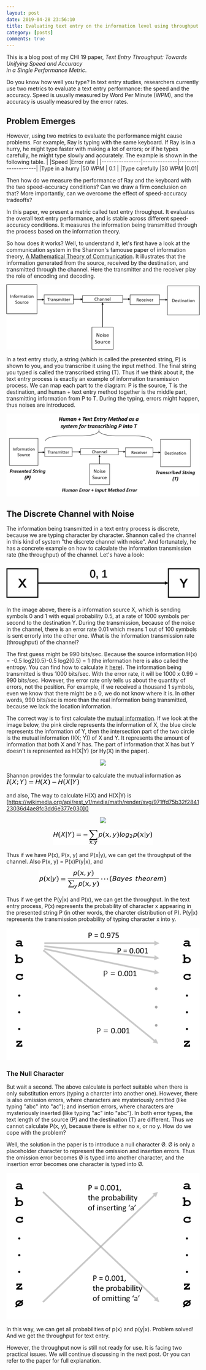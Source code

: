 ```yaml
---
layout: post
date: 2019-04-28 23:56:10 
title: Evaluating text entry on the information level using throughput: Part 1
category: [posts]
comments: true
---
```


This is a blog post of my CHI 19 paper, *Text Entry Throughput: Towards Unifying Speed and Accuracy  
in a Single Performance Metric*.

Do you know how well you type? In text entry studies, researchers currently use two metrics to evaluate a text entry performance: the speed and the accuracy. Speed is usually measured by Word Per Minute (WPM), and the accuracy is usually measured by the error rates. 

## Problem Emerges
However, using two metrics to evaluate the performance might cause problems. For example, Ray is typing with the same keyboard. If Ray is in a hurry, he might type faster with making a lot of errors; or if he types carefully, he might type slowly and accurately. The example is shown in the following table. 
|                |Speed         |Error rate   |
|----------------|--------------|--------------------|
|Type in a hurry |50 WPM        | 0.1 |
|Type carefully  |30 WPM        |0.01|

Then how do we measure the performance of Ray and the keyboard with the two speed-accuracy conditions? Can we draw a firm conclusion on that? More importantly, can we overcome the effect of speed-accuracy tradeoffs?

In this paper, we present a metric called text entry throughput. It evaluates the overall text entry performance, and is stable across different speed-accuracy conditions. It measures the information being transmitted through the process based on the information theory.

So how does it works? Well, to understand it, let's first have a look at the communication system in the Shannon's famouse paper of information theory, [A Mathematical Theory of Communication](http://math.harvard.edu/~ctm/home/text/others/shannon/entropy/entropy.pdf). It illustrates that the information generated from the source, received by the destination, and transmitted through the channel. Here the transmitter and the receiver play the role of encoding and decoding.

<p align="center">
  <img src="/assets/img/throughput_system.png">
</p>

In a text entry study, a string (which is called the presented string, P) is shown to you, and you transcribe it using the input method. The final string you typed is called the transcribed string (T). Thus if we think about it, the text entry process is exactly an example of information transmission process. We can map each part to the diagram: P is the source, T is the destination, and human + text entry method together is the middle part, transmitting information from P to T. During the typing, errors might happen, thus noises are introduced. 
<p align="center">
  <img src="/assets/img/throughput_mappingsystem.png">
</p>


## The Discrete Channel with Noise

The information being transmitted in a text entry process is discrete, because we are typing character by character. Shannon called the channel in this kind of system "the discrete channel with noise". And fortunately, he has a concrete example on how to calculate the information transmission rate (the throughput) of the channel. Let's have a look:
<p align="center">
  <img src="/assets/img/throughput_example.png">
</p>

In the image above, there is a information source X, which is sending symbols 0 and 1 with equal probability 0.5, at a rate of 1000 symbols per second to the destination Y. During the transmission, because of the noise in the channel, there is an error rate 0.01 which means 1 out of 100 symbols is sent errorly into the other one. What is the information transmission rate (throughput) of the channel?


The first guess might be 990 bits/sec. Because the source information H(x) = -0.5 log2(0.5)-0.5 log2(0.5) = 1 (the information here is also called the entropy. You can find how to calculate it [here](https://en.wikipedia.org/wiki/Information_theory#Entropy_of_an_information_source)). The information being transmitted is thus 1000 bits/sec. With the error rate, it will be 1000 x 0.99 = 990 bits/sec. However, the error rate only tells us about the quantity of errors, not the position. For example, if we received a thousand 1 symbols, even we know that there might be a 0,  we do not know where it is. In other words, 990 bits/sec is more than the real information being transmitted, because we lack the location information. 


The correct way is to first calculate the [mutual information](https://en.wikipedia.org/wiki/Mutual_information). If we look at the image below, the pink circle represents the information of X, the blue circle represents the information of Y, then the intersection part of the two circle is the mutual information (I(X; Y)) of X and Y. It represents the amount of information that both X and Y has. The part of information that X has but Y doesn't is represented as H(X|Y) (or Hy(X) in the paper).

<p align="center">
  <img src="https://upload.wikimedia.org/wikipedia/commons/thumb/d/d4/Entropy-mutual-information-relative-entropy-relation-diagram.svg/384px-Entropy-mutual-information-relative-entropy-relation-diagram.svg.png">
</p>

Shannon provides the formular to calculate the mutual information as   <img src="/assets/img/throughput_mutual.png">

and also, The way to calculate H(X) and H(X|Y) is
[https://wikimedia.org/api/rest_v1/media/math/render/svg/971ffd75b32f284123036d4ae8fc3dd6e377e030]()
<p align="center">
  <img src="https://wikimedia.org/api/rest_v1/media/math/render/svg/971ffd75b32f284123036d4ae8fc3dd6e377e030">
</p>
<p align="center">
<img src="/assets/img/throughput_hxy.png">
</p>

Thus if we have P(x), P(x, y) and P(x|y), we can get the throughput of the channel. Also P(x, y) = P(x)P(y|x), and 
<p align="center">
  <img src="/assets/img/throughput_pxy.png">
</p>

Thus if we get the P(y|x) and P(x), we can get the throughput. In the text entry process, P(x) represents the probability of character x appearing in the presented string P (in other words, the charcter distribution of P). P(y|x) represents the transmission probability of typing character x into y.
<p align="center">
  <img src="/assets/img/throughput_charactertransmit.png">
</p>

### The Null Character
But wait a second. The above calculate is perfect suitable when there is only substitution errors (typing a charcter into another one). However, there is also omission errors, where characters are mysteriously omitted (like typing "abc" into "ac"); and insertion errors, where characters are mysteriously inserted (like typing "ac" into "abc"). In both error types, the text length of the source (P) and the destination (T) are different. Thus we cannot calculate P(x, y), because there is either no x, or no y. How do we cope with the problem?

Well, the solution in the paper is to introduce a null character Ø. Ø is only a placeholder character to represent the omission and insertion errors. Thus the omission error becomes Ø is typed into another character, and the insertion error becomes one character is typed into Ø. 

<p align="center">
  <img src="/assets/img/throughput_charactertransmitnull.png">
</p>

In this way, we can get all probabilities of p(x) and p(y|x). Problem solved! And we get the throughput for text entry. 

However, the throughput now is still not ready for use. It is facing two practical issues. We will continue discussing in the next post. Or you can refer to the paper for full explanation.